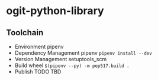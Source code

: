 # ogit-python-library

## Toolchain

* Environment 
  pipenv
* Dependency Management 
  pipenv `pipenv install --dev`
* Version Management
  setuptools_scm
* Build 
  wheel `$(pipenv --py) -m pep517.build .`
* Publish 
  TODO TBD